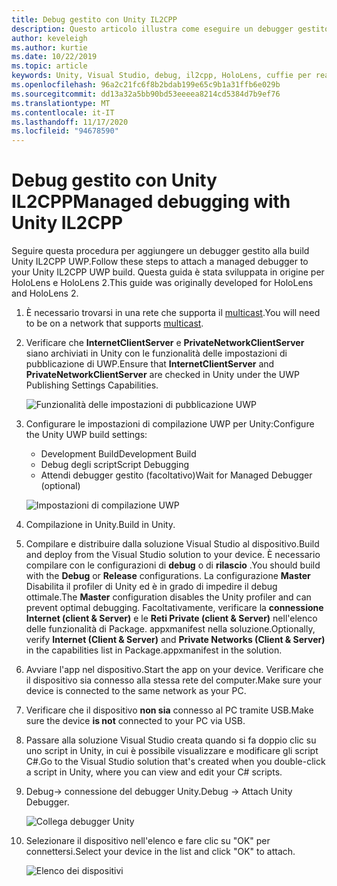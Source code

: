 ```yaml
---
title: Debug gestito con Unity IL2CPP
description: Questo articolo illustra come eseguire un debugger gestito nel progetto Unity IL2CPP UWP.
author: keveleigh
ms.author: kurtie
ms.date: 10/22/2019
ms.topic: article
keywords: Unity, Visual Studio, debug, il2cpp, HoloLens, cuffie per realtà mista, cuffie con realtà mista di Windows, cuffie per realtà virtuale, UWP
ms.openlocfilehash: 96a2c21fc6f8b2bdab199e65c9b1a31ffb6e029b
ms.sourcegitcommit: dd13a32a5bb90bd53eeeea8214cd5384d7b9ef76
ms.translationtype: MT
ms.contentlocale: it-IT
ms.lasthandoff: 11/17/2020
ms.locfileid: "94678590"
---
```

# <a name="managed-debugging-with-unity-il2cpp"></a><span data-ttu-id="e005b-104">Debug gestito con Unity IL2CPP</span><span class="sxs-lookup"><span data-stu-id="e005b-104">Managed debugging with Unity IL2CPP</span></span>

<span data-ttu-id="e005b-105">Seguire questa procedura per aggiungere un debugger gestito alla build Unity IL2CPP UWP.</span><span class="sxs-lookup"><span data-stu-id="e005b-105">Follow these steps to attach a managed debugger to your Unity IL2CPP UWP build.</span></span> <span data-ttu-id="e005b-106">Questa guida è stata sviluppata in origine per HoloLens e HoloLens 2.</span><span class="sxs-lookup"><span data-stu-id="e005b-106">This guide was originally developed for HoloLens and HoloLens 2.</span></span>

1. <span data-ttu-id="e005b-107">È necessario trovarsi in una rete che supporta il [multicast](https://en.wikipedia.org/wiki/Multicast).</span><span class="sxs-lookup"><span data-stu-id="e005b-107">You will need to be on a network that supports [multicast](https://en.wikipedia.org/wiki/Multicast).</span></span>
1. <span data-ttu-id="e005b-108">Verificare che **InternetClientServer** e **PrivateNetworkClientServer** siano archiviati in Unity con le funzionalità delle impostazioni di pubblicazione di UWP.</span><span class="sxs-lookup"><span data-stu-id="e005b-108">Ensure that **InternetClientServer** and **PrivateNetworkClientServer** are checked in Unity under the UWP Publishing Settings Capabilities.</span></span>

    ![Funzionalità delle impostazioni di pubblicazione UWP](images/il2cpp-debugging-capabilities.png)

1. <span data-ttu-id="e005b-110">Configurare le impostazioni di compilazione UWP per Unity:</span><span class="sxs-lookup"><span data-stu-id="e005b-110">Configure the Unity UWP build settings:</span></span>
    - <span data-ttu-id="e005b-111">Development Build</span><span class="sxs-lookup"><span data-stu-id="e005b-111">Development Build</span></span>
    - <span data-ttu-id="e005b-112">Debug degli script</span><span class="sxs-lookup"><span data-stu-id="e005b-112">Script Debugging</span></span>
    - <span data-ttu-id="e005b-113">Attendi debugger gestito (facoltativo)</span><span class="sxs-lookup"><span data-stu-id="e005b-113">Wait for Managed Debugger (optional)</span></span>

    ![Impostazioni di compilazione UWP](images/il2cpp-debugging-build.png)

1. <span data-ttu-id="e005b-115">Compilazione in Unity.</span><span class="sxs-lookup"><span data-stu-id="e005b-115">Build in Unity.</span></span>
1. <span data-ttu-id="e005b-116">Compilare e distribuire dalla soluzione Visual Studio al dispositivo.</span><span class="sxs-lookup"><span data-stu-id="e005b-116">Build and deploy from the Visual Studio solution to your device.</span></span> <span data-ttu-id="e005b-117">È necessario compilare con le configurazioni di **debug** o di **rilascio** .</span><span class="sxs-lookup"><span data-stu-id="e005b-117">You should build with the **Debug** or **Release** configurations.</span></span> <span data-ttu-id="e005b-118">La configurazione **Master** Disabilita il profiler di Unity ed è in grado di impedire il debug ottimale.</span><span class="sxs-lookup"><span data-stu-id="e005b-118">The **Master** configuration disables the Unity profiler and can prevent optimal debugging.</span></span> <span data-ttu-id="e005b-119">Facoltativamente, verificare la **connessione Internet (client & Server)** e le **Reti Private (client & Server)** nell'elenco delle funzionalità di Package. appxmanifest nella soluzione.</span><span class="sxs-lookup"><span data-stu-id="e005b-119">Optionally, verify **Internet (Client & Server)** and **Private Networks (Client & Server)** in the capabilities list in Package.appxmanifest in the solution.</span></span>
1. <span data-ttu-id="e005b-120">Avviare l'app nel dispositivo.</span><span class="sxs-lookup"><span data-stu-id="e005b-120">Start the app on your device.</span></span> <span data-ttu-id="e005b-121">Verificare che il dispositivo sia connesso alla stessa rete del computer.</span><span class="sxs-lookup"><span data-stu-id="e005b-121">Make sure your device is connected to the same network as your PC.</span></span>
1. <span data-ttu-id="e005b-122">Verificare che il dispositivo **non sia** connesso al PC tramite USB.</span><span class="sxs-lookup"><span data-stu-id="e005b-122">Make sure the device **is not** connected to your PC via USB.</span></span>
1. <span data-ttu-id="e005b-123">Passare alla soluzione Visual Studio creata quando si fa doppio clic su uno script in Unity, in cui è possibile visualizzare e modificare gli script C#.</span><span class="sxs-lookup"><span data-stu-id="e005b-123">Go to the Visual Studio solution that's created when you double-click a script in Unity, where you can view and edit your C# scripts.</span></span>
1. <span data-ttu-id="e005b-124">Debug-> connessione del debugger Unity.</span><span class="sxs-lookup"><span data-stu-id="e005b-124">Debug -> Attach Unity Debugger.</span></span>

    ![Collega debugger Unity](images/il2cpp-debugging-attach.png)

1. <span data-ttu-id="e005b-126">Selezionare il dispositivo nell'elenco e fare clic su "OK" per connettersi.</span><span class="sxs-lookup"><span data-stu-id="e005b-126">Select your device in the list and click "OK" to attach.</span></span>

    ![Elenco dei dispositivi](images/il2cpp-debugging-machines.png)
